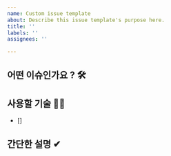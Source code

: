 ```yaml
---
name: Custom issue template
about: Describe this issue template's purpose here.
title: ''
labels: ''
assignees: ''

---
```


## 어떤 이슈인가요 ? 🛠

## 사용할 기술 🏃‍♀️
- []

## 간단한 설명 ✔
